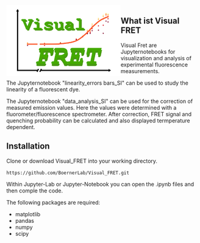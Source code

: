 <img style="float: left;" width="300px;" src="docs/images/VisualFretLogo.png">

## What ist Visual FRET
Visual Fret are Jupyternotebooks for visualization and analysis of experimental fluorescence measurements. 

The Jupyternotebook "linearity_errors bars_SI" can be used to study the linearity of a fluorescent dye.

The Jupyternotebook "data_analysis_SI" can be used for the correction of measured emission values. Here the values were determined with a fluorometer/fluorescence spectrometer. After correction, FRET signal and quenching probability can be calculated and also displayed termperature dependent. 

## Installation

Clone or download Visual_FRET into your working directory.
```
https://github.com/BoernerLab/Visual_FRET.git
```
Within Jupyter-Lab or Jupyter-Notebook you can open the .ipynb files and then comple the code.

The following packages are required:
- matplotlib
- pandas
- numpy
- scipy
